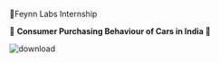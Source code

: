 
💭Feynn Labs Internship



🚓 <b> Consumer Purchasing Behaviour of Cars in India </b> 🚕



![download](https://github.com/ShyamashreeGhorai1/Consumer-Purchasing-Behaviour-of-Cars-in-India/assets/131132617/d251d694-91a0-4ef5-95f4-ab7a184b5369)

